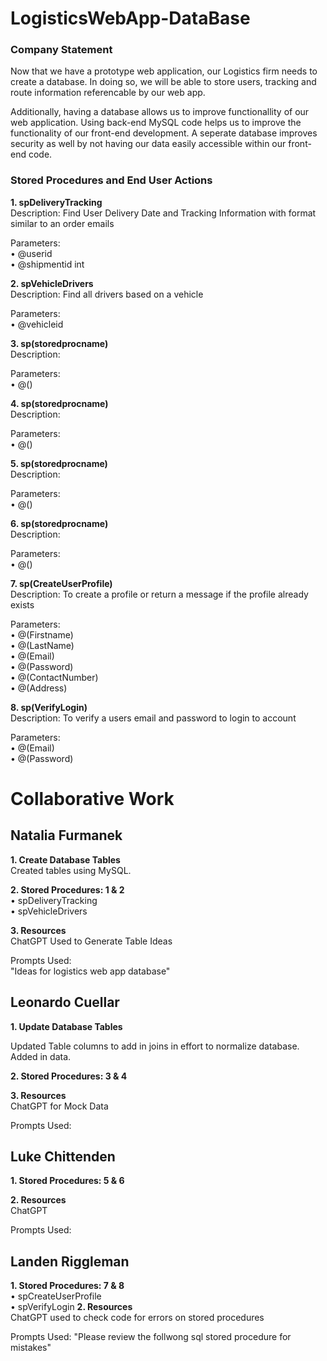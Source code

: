# LogisticsWebApp-DataBase
### Company Statement
Now that we have a prototype web application, our Logistics firm needs to create a database. 
In doing so, we will be able to store users, tracking and route information referencable by our web app. 
<p> Additionally, having a database allows us to improve functionallity of our web application. Using back-end MySQL code helps us to improve the functionality of our front-end development. A seperate database improves security as well by not having our data easily accessible within our front-end code. </p>

### Stored Procedures and End User Actions
<strong> 1. spDeliveryTracking </strong>
<br> Description: Find User Delivery Date and Tracking Information with format similar to an order emails </br>
<p> Parameters: 
<br> • @userid 
<br> • @shipmentid int </p>

<strong> 2. spVehicleDrivers </strong>
<br> Description: Find all drivers based on a vehicle </br>
<p> Parameters: 
<br> • @vehicleid </p>

<strong> 3. sp(storedprocname) </strong>
<br> Description: </br>
<p> Parameters:
<br> • @() </p>

<strong> 4. sp(storedprocname) </strong>
<br> Description:  </br>
<p> Parameters: 
<br> • @() </p>

<strong> 5. sp(storedprocname) </strong>
<br> Description:  </br>
<p> Parameters: 
<br> • @() </p>

<strong> 6. sp(storedprocname) </strong>
<br> Description:  </br>
<p> Parameters: 
<br> • @() </p>

<strong> 7. sp(CreateUserProfile) </strong>
<br> Description: To create a profile or return a message if the profile already exists  </br>
<p> Parameters:
<br> • @(Firstname)
<br> • @(LastName)
<br> • @(Email)
<br> • @(Password)
<br> • @(ContactNumber)
<br> • @(Address) </p>

<strong> 8. sp(VerifyLogin) </strong>
<br> Description: To verify a users email and password to login to account  </br>
<p> Parameters: 
<br> • @(Email)
<br> • @(Password) </p>

# Collaborative Work
## Natalia Furmanek 
<strong>1. Create Database Tables </strong>
<br> Created tables using MySQL. <br>

<strong>2. Stored Procedures: 1 & 2 </strong>
<br>  • spDeliveryTracking </br>
 • spVehicleDrivers

<strong>3. Resources </strong>
<br> ChatGPT Used to Generate Table Ideas </br>
<p> Prompts Used: 
<br> "Ideas for logistics web app database" </br>
</p>

## Leonardo Cuellar
<strong>1. Update Database Tables </strong>
<p> Updated Table columns to add in joins in effort to normalize database. Added in data. </p>

<strong>2. Stored Procedures: 3 & 4 </strong>

<strong>3. Resources </strong>
<br> ChatGPT for Mock Data </br>
<p> Prompts Used: </p>

## Luke Chittenden
<strong>1. Stored Procedures: 5 & 6 </strong>

<strong>2. Resources </strong>
<br> ChatGPT </br>
<p> Prompts Used: </p>

## Landen Riggleman
<strong>1. Stored Procedures: 7 & 8 </strong>
<br>  • spCreateUserProfile </br>
 • spVerifyLogin
<strong>2. Resources </strong>
<br> ChatGPT used to check code for errors on stored procedures  </br>
<p> Prompts Used: "Please review the follwong sql stored procedure for mistakes" </p>
